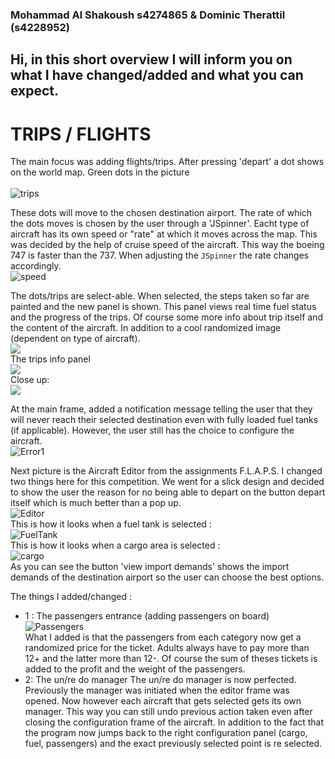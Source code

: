 ### Mohammad Al Shakoush s4274865 & Dominic Therattil (s4228952)

## Hi, in this short overview I will inform you on what I have changed/added and what you can expect.

# TRIPS / FLIGHTS
The main focus was adding flights/trips. After pressing 'depart' a dot shows on the world map. Green dots in the picture <br>
<br> ![trips](images/readme/Trips.PNG) <br>

These dots will move to the chosen destination airport. The rate of which the dots moves is chosen by the user through a 'JSpinner'. Eacht type of aircraft has its own speed or "rate" at which it moves across the map. This was decided by the help of cruise speed of the aircraft. This way the boeing 747 is faster than the 737. When adjusting the `JSpinner` the rate changes accordingly.
<br> ![speed](images/readme/newSpeed.PNG) <br>

The dots/trips are select-able. When selected, the steps taken so far are painted and the new panel is shown. This panel views real time fuel status and the progress of the
trips. Of course some more info about trip itself and the content of the aircraft. In addition to a cool randomized image (dependent on type of aircraft).
<br> ![](images/readme/TripDotChosen.PNG)<br>
The trips info panel
<br> ![](images/readme/TripChosen.PNG)<br>
Close up:
<br> ![](images/readme/TripsInfo.PNG) <br>

At the main frame, added a notification message telling the user that they will never reach their selected destination even with fully loaded fuel tanks (if applicable). However,
the user still has the choice to configure the aircraft.
<br> ![Error1](images/readme/NotReachableError.PNG)<br>

Next picture is the Aircraft Editor from the assignments F.L.A.P.S. I changed two things here for this competition.
We went for a slick design and decided to show the user the reason for no being able to depart on the button depart itself which is much better than a pop up.
<br> ![Editor](images/readme/AircraftEditor.PNG)<br>
This is how it looks when a fuel tank is selected :
<br> ![FuelTank](images/readme/FuelTankChosen.PNG)<br>
This is how it looks when a cargo area is selected :
<br> ![cargo](images/readme/CragoAreaChosen.PNG)<br>
As you can see the button 'view import demands' shows the import demands of the destination airport so the user can choose the best options.

The things I added/changed :

* 1 : The passengers entrance (adding passengers on board)
<br> ![Passengers](images/readme/PassengersChosen.PNG)<br>
What I added is that the passengers from each category now get a randomized price for the ticket. Adults always have to pay more than 12+ and the latter more than 12-.
Of course the sum of theses tickets is added to the profit and the weight of the passengers.
* 2: The un/re do manager
The un/re do manager is now perfected. Previously the manager was initiated when the editor frame was opened. Now however each aircraft that gets selected gets its own manager. This way you can still undo previous action taken even after closing the configuration frame of the aircraft. In addition to the fact that the program now jumps back to the right configuration panel (cargo, fuel, passengers) and the exact previously selected point is re selected.

